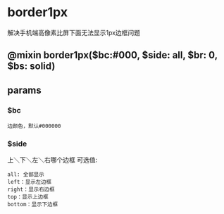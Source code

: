 # border1px
解决手机端高像素比屏下面无法显示1px边框问题

## @mixin border1px($bc:#000, $side: all, $br: 0, $bs: solid)

## params

### $bc 
    边颜色，默认#000000

### $side
上＼下＼左＼右哪个边框 可选值:

    all: 全部显示
    left：显示左边框
    right：显示右边框
    top：显示上边框
    bottom：显示下边框
